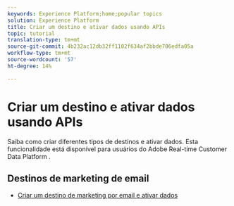 ```yaml
---
keywords: Experience Platform;home;popular topics
solution: Experience Platform
title: Criar um destino e ativar dados usando APIs
topic: tutorial
translation-type: tm+mt
source-git-commit: 4b232ac12db32ff1102f634af2bbde706edfa05a
workflow-type: tm+mt
source-wordcount: '57'
ht-degree: 14%

---
```



# Criar um destino e ativar dados usando APIs

Saiba como criar diferentes tipos de destinos e ativar dados. Esta funcionalidade está disponível para usuários do Adobe Real-time Customer Data Platform [](https://docs.adobe.com/content/help/pt-BR/experience-platform/rtcdp/overview.html).

## Destinos de marketing de email

* [Criar um destino de marketing por email e ativar dados](email-marketing-api.md)